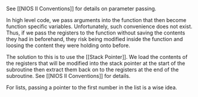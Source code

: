 See [[NIOS II Conventions]] for details on parameter passing. 

In high level code, we pass arguments into the function that then become function specific variables. Unfortunately, such convenience does not exist. Thus, if we pass the registers to the function without saving the contents they had in beforehand, they risk being modified inside the function and loosing the content they were holding onto before. 

The solution to this is to use the [[Stack Pointer]]. We load the contents of the registers that will be modified into the stack pointer at the start of the subroutine then extract them back on to the registers at the end of the subroutine. See [[NIOS II Conventions]] for details. 

For lists, passing a pointer to the first number in the list is a wise idea.
